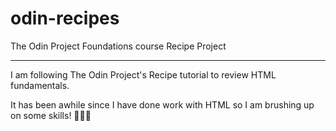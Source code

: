 # odin-recipes
The Odin Project Foundations course Recipe Project
***
I am following The Odin Project's Recipe tutorial to review HTML fundamentals.

It has been awhile since I have done work with HTML so I am brushing up on some skills! 👩🏻‍💻


